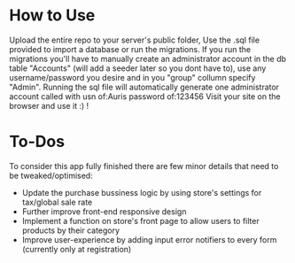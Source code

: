 # How to Use
Upload the entire repo to your server's public folder, 
Use the .sql file provided to import a database or run the migrations. If you run the migrations you'll have to manually create an administrator account in the db table "Accounts" (will add a seeder later so you dont have to), use any username/password you desire and in you "group" collumn specify "Admin". Running the sql file will automatically generate one administrator account called with usn of:Auris   password of:123456
Visit your site on the browser and use it :) !

# To-Dos
To consider this app fully finished there are few minor details that need to be tweaked/optimised:
- Update the purchase bussiness logic by using store's settings for tax/global sale rate
- Further improve front-end responsive design
- Implement a function on store's front page to allow users to filter products by their category
- Improve user-experience by adding input error notifiers to every form (currently only at registration)
